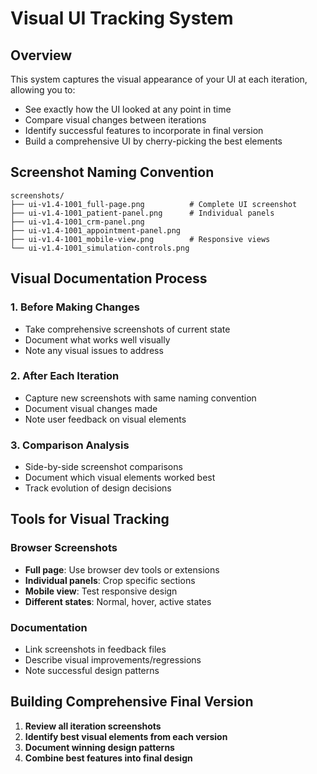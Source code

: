 # Visual UI Tracking System

## Overview
This system captures the visual appearance of your UI at each iteration, allowing you to:
- See exactly how the UI looked at any point in time
- Compare visual changes between iterations
- Identify successful features to incorporate in final version
- Build a comprehensive UI by cherry-picking the best elements

## Screenshot Naming Convention
```
screenshots/
├── ui-v1.4-1001_full-page.png          # Complete UI screenshot
├── ui-v1.4-1001_patient-panel.png      # Individual panels
├── ui-v1.4-1001_crm-panel.png
├── ui-v1.4-1001_appointment-panel.png
├── ui-v1.4-1001_mobile-view.png        # Responsive views
└── ui-v1.4-1001_simulation-controls.png
```

## Visual Documentation Process

### 1. Before Making Changes
- Take comprehensive screenshots of current state
- Document what works well visually
- Note any visual issues to address

### 2. After Each Iteration
- Capture new screenshots with same naming convention
- Document visual changes made
- Note user feedback on visual elements

### 3. Comparison Analysis
- Side-by-side screenshot comparisons
- Document which visual elements worked best
- Track evolution of design decisions

## Tools for Visual Tracking

### Browser Screenshots
- **Full page**: Use browser dev tools or extensions
- **Individual panels**: Crop specific sections
- **Mobile view**: Test responsive design
- **Different states**: Normal, hover, active states

### Documentation
- Link screenshots in feedback files
- Describe visual improvements/regressions
- Note successful design patterns

## Building Comprehensive Final Version
1. **Review all iteration screenshots**
2. **Identify best visual elements from each version**
3. **Document winning design patterns**
4. **Combine best features into final design**
